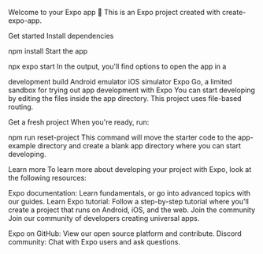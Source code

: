 Welcome to your Expo app 👋
This is an Expo project created with create-expo-app.

Get started
Install dependencies

npm install
Start the app

 npx expo start
In the output, you'll find options to open the app in a

development build
Android emulator
iOS simulator
Expo Go, a limited sandbox for trying out app development with Expo
You can start developing by editing the files inside the app directory. This project uses file-based routing.

Get a fresh project
When you're ready, run:

npm run reset-project
This command will move the starter code to the app-example directory and create a blank app directory where you can start developing.

Learn more
To learn more about developing your project with Expo, look at the following resources:

Expo documentation: Learn fundamentals, or go into advanced topics with our guides.
Learn Expo tutorial: Follow a step-by-step tutorial where you'll create a project that runs on Android, iOS, and the web.
Join the community
Join our community of developers creating universal apps.

Expo on GitHub: View our open source platform and contribute.
Discord community: Chat with Expo users and ask questions.